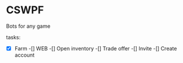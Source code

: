 # CSWPF
Bots for any game

tasks:
-[X] Farm
-[] WEB
  -[] Open inventory
  -[] Trade offer
  -[] Invite
-[] Create account
